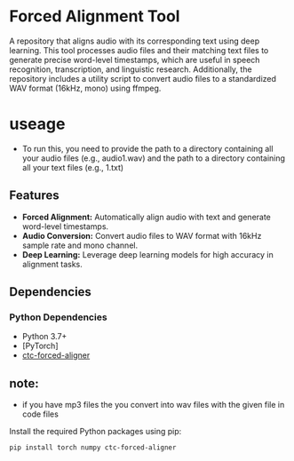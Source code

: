 # Forced Alignment Tool

A repository that aligns audio with its corresponding text using deep learning. This tool processes audio files and their matching text files to generate precise word-level timestamps, which are useful in speech recognition, transcription, and linguistic research. Additionally, the repository includes a utility script to convert audio files to a standardized WAV format (16kHz, mono) using ffmpeg.

# useage 
- To run this, you need to provide the path to a directory containing all your audio files (e.g., audio1.wav) and the path to a directory containing all your text files (e.g., 1.txt)

## Features

- **Forced Alignment:** Automatically align audio with text and generate word-level timestamps.
- **Audio Conversion:** Convert audio files to WAV format with 16kHz sample rate and mono channel.
- **Deep Learning:** Leverage deep learning models for high accuracy in alignment tasks.

## Dependencies

### Python Dependencies

- Python 3.7+
- [PyTorch]
- [ctc-forced-aligner](https://github.com/MahmoudAshraf97/ctc-forced-aligner) 

## note:  
- if you have mp3 files the you convert into wav files with the given file in code files 

Install the required Python packages using pip:
```bash
pip install torch numpy ctc-forced-aligner

